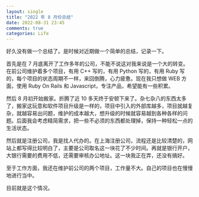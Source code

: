 ```yaml
---
layout: single
title: "2022 年 8 月份总结"
date: 2022-08-31 23:45
comments: true
categories: Life
---
```


好久没有做一个总结了。是时候对近期做一个简单的总结，记录一下。

首先是在 7 月底离开了工作多年的公司，不能不说这对我来说是一个大的转变。在前公司维护着多个项目，有用 C++ 写的，有用 Python 写的，有用 Ruby 写的，每个项目的状态周期不一样，来回倒腾，心力疲惫。现在我只想做 WEB 方面，使用 Ruby On Rails 和 Javascript，专注产品，希望能有一些积累。

然后 8 月初开始搬家。折腾了近 10 多天终于安顿下来了。杂七杂八的东西太多了，搬家这玩意和软件项目升级是一样的，项目中引入的外部库越多，项目就越复杂，就越容易出问题，维护的成本越大，想升级的时候就容易越到各种各样的问题。后面我会考虑精简需求，把一些不必须的东西都处理掉，保持一种轻松一点的生活状态。

然后就是注册公司，我是找人代办的。在上海注册公司，流程还是比较清楚的，网站上都写得比较明白了，主要是公司取名这一块花了不少时间。再就是银行开户，大银行需要的费用不低，还需要审核办公地址。这一块我正在弄，还没有搞好。

至于工作方面，我还在维护前公司的两个项目，工作量不大。自己的项目也在慢慢地进行当中。

目前就是这个情况。
